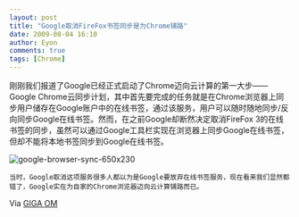 ```yaml
---
layout: post
title: "Google取消FireFox书签同步是为Chrome铺路"
date: 2009-08-04 16:10
author: Eyon
comments: true
tags: [Chrome]
---
```

刚刚我们报道了Google已经正式启动了Chrome迈向云计算的第一大步——Google Chrome云同步计划，其中首先要完成的任务就是在Chrome浏览器上同步用户储存在Google账户中的在线书签，通过该服务，用户可以随时随地同步/反向同步Google在线书签。然而，在之前Google却断然决定取消FireFox 3的在线书签的同步，虽然可以通过Google工具栏实现在浏览器上同步Google在线书签，但却不能将本地书签同步到Google在线书签。

![google-browser-sync-650x230](http://img.chromi.org/2009/08/google-browser-sync-650x230.jpg "google-browser-sync-650x230")

    当时，Google取消这项服务很多人都以为是Google要放弃在线书签服务，现在看来我们显然都错了，Google实在为自家的Chrome浏览器迈向云计算铺路而已。

Via [GIGA OM](http://gigaom.com/2009/08/03/google-launches-bookmarks-syncing-with-chrome-after-killing-it-on-firefox/)
